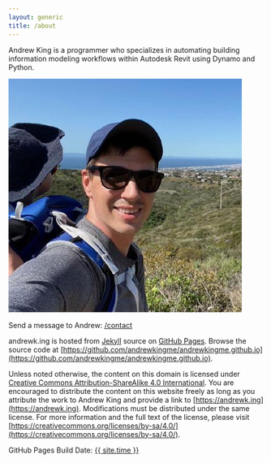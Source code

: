 ```yaml
---
layout: generic
title: /about
---
```


Andrew King is a programmer who specializes in automating building information modeling workflows within Autodesk Revit using Dynamo and Python.

<div class="image-cropper">
    <a href="/contact/"><img src="/about/img/avatar.jpeg" alt="avatar" class="profile-pic"></a>
</div>

Send a message to Andrew: [/contact](/contact/)

andrewk.ing is hosted from [Jekyll](https://jekyllrb.com) source on [GitHub Pages](https://pages.github.com). Browse the source code at [https://github.com/andrewkingme/andrewkingme.github.io](https://github.com/andrewkingme/andrewkingme.github.io).

Unless noted otherwise, the content on this domain is licensed under [Creative Commons Attribution-ShareAlike 4.0 International](https://creativecommons.org/licenses/by-sa/4.0/). You are encouraged to distribute the content on this website freely as long as you attribute the work to Andrew King and provide a link to [https://andrewk.ing](https://andrewk.ing). Modifications must be distributed under the same license. For more information and the full text of the license, please visit [https://creativecommons.org/licenses/by-sa/4.0/](https://creativecommons.org/licenses/by-sa/4.0/).

GitHub Pages Build Date: <a href="https://github.com/andrewkingme/andrewkingme.github.io" class="builddate_link">{{ site.time }}</a>
